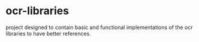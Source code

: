 # ocr-libraries
project designed to contain basic and functional implementations of the ocr libraries to have better references. 
